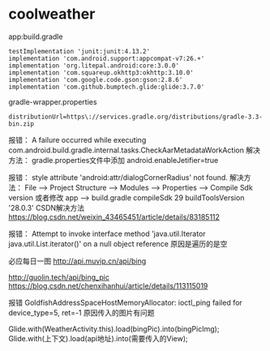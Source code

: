 # coolweather

app:build.gradle
```
testImplementation 'junit:junit:4.13.2'
implementation 'com.android.support:appcompat-v7:26.+'
implementation 'org.litepal.android:core:3.0.0'
implementation 'com.squareup.okhttp3:okhttp:3.10.0'
implementation 'com.google.code.gson:gson:2.8.6'
implementation 'com.github.bumptech.glide:glide:3.7.0'
```

gradle-wrapper.properties
``` 
distributionUrl=https\://services.gradle.org/distributions/gradle-3.3-bin.zip
```

报错：
A failure occurred while executing com.android.build.gradle.internal.tasks.CheckAarMetadataWorkAction
解决方法：
gradle.properties文件中添加
android.enableJetifier=true

报错：
style attribute 'android:attr/dialogCornerRadius' not found.
解决方法：
File --> Project Structure --> Modules --> Properties --> Compile Sdk version
或者修改 app --> build.gradle
compileSdk 29
buildToolsVersion '28.0.3'
CSDN解决方法
https://blog.csdn.net/weixin_43465451/article/details/83185112

报错：
Attempt to invoke interface method 'java.util.Iterator java.util.List.iterator()' on a null object reference
原因是遍历的是空

必应每日一图
http://api.muvip.cn/api/bing

http://guolin.tech/api/bing_pic
https://blog.csdn.net/chenxihanhui/article/details/113115019

报错
GoldfishAddressSpaceHostMemoryAllocator: ioctl_ping failed for device_type=5, ret=-1
原因传入的图片有问题

Glide.with(WeatherActivity.this).load(bingPic).into(bingPicImg);
Glide.with(上下文).load(api地址).into(需要传入的View);